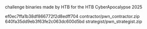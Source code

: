 challenge binaries made by HTB for the HTB CyberApocalypse 2025

ef0ec7ffa1b38df866772f2d8edff704  contractor/pwn_contractor.zip
640fa35dd9eb3f63fe2c063dc600d5bd  strategist/pwn_strategist.zip